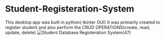 # Student-Registeration-System
This desktop app was built in python( tkinter GUI)
It was primarily created to register student and also perform the CRUD OPERATIONS(create, read, update, delete)
![Student Database Registeration System(47)](https://user-images.githubusercontent.com/78540958/142075914-99b99d16-2ab0-4ab7-a2e6-2ef7eff3ea4b.png)
